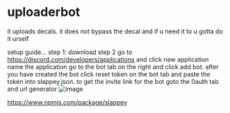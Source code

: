 # uploaderbot
it uploads decals.
it does not bypass the decal and if u need it to u gotta do it urself

setup guide...
step 1: download
step 2 go to https://discord.com/developers/applications and click new application
name the application 
go to the bot tab on the right and click add bot. after you have created the bot click reset token on the bot tab and paste the token into slappey.json.
to get the invite link for the bot goto the 0auth tab and url generator ![image](https://user-images.githubusercontent.com/104120562/169741442-f48842ac-e1d4-40f4-983f-02594edc101c.png)

https://www.npmjs.com/package/slappey
